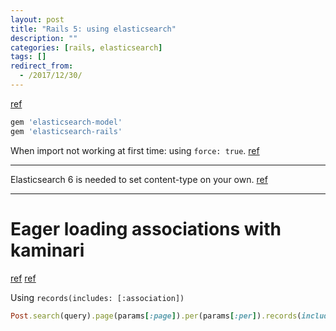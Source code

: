 ```yaml
---
layout: post
title: "Rails 5: using elasticsearch"
description: ""
categories: [rails, elasticsearch]
tags: []
redirect_from:
  - /2017/12/30/
---
```

[ref](https://www.sitepoint.com/full-text-search-rails-elasticsearch/)
~~~ ruby
gem 'elasticsearch-model'
gem 'elasticsearch-rails'
~~~

When import not working at first time: using `force: true`.
[ref](https://rubyplus.com/articles/3961-Full-Text-Search-using-ElasticSearch-in-Rails-5)

---------------------
Elasticsearch 6 is needed to set content-type on your own.
[ref](https://github.com/mobz/elasticsearch-head/issues/361)

----------------------
# Eager loading associations with kaminari

[ref](https://qiita.com/hanzochang/items/99557cabc418c5b6aba3)
[ref](https://github.com/elastic/elasticsearch-rails/pull/472)

Using `records(includes: [:association])`

~~~ ruby
Post.search(query).page(params[:page]).per(params[:per]).records(includes: [:product_images])
~~~

